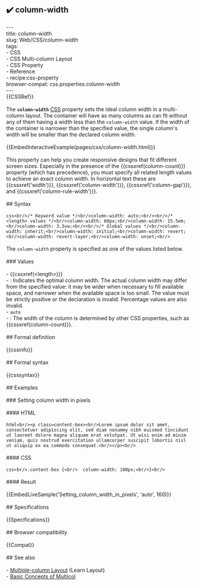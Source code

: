 ## ✔️ column-width 
 ---<br/>title: column-width<br/>slug: Web/CSS/column-width<br/>tags:<br/>  - CSS<br/>  - CSS Multi-column Layout<br/>  - CSS Property<br/>  - Reference<br/>  - recipe:css-property<br/>browser-compat: css.properties.column-width<br/>---<br/>{{CSSRef}}<br/><br/>The **`column-width`** [CSS](/en-US/docs/Web/CSS) property sets the ideal column width in a multi-column layout. The container will have as many columns as can fit without any of them having a width less than the `column-width` value. If the width of the container is narrower than the specified value, the single column's width will be smaller than the declared column width.<br/><br/>{{EmbedInteractiveExample(pages/css/column-width.html)}}<br/><br/>This property can help you create responsive designs that fit different screen sizes. Especially in the presence of the {{cssxref(column-count)}} property (which has precedence), you must specify all related length values to achieve an exact column width. In horizontal text these are {{cssxref('width')}}, {{cssxref('column-width')}}, {{cssxref('column-gap')}}, and {{cssxref('column-rule-width')}}.<br/><br/>## Syntax<br/><br/>```css<br/>/* Keyword value */<br/>column-width: auto;<br/><br/>/* <length> values */<br/>column-width: 60px;<br/>column-width: 15.5em;<br/>column-width: 3.3vw;<br/><br/>/* Global values */<br/>column-width: inherit;<br/>column-width: initial;<br/>column-width: revert;<br/>column-width: revert-layer;<br/>column-width: unset;<br/>```<br/><br/>The `column-width` property is specified as one of the values listed below.<br/><br/>### Values<br/><br/>- {{cssxref(&lt;length&gt;)}}<br/>  - : Indicates the optimal column width. The actual column width may differ from the specified value: it may be wider when necessary to fill available space, and narrower when the available space is too small. The value must be strictly positive or the declaration is invalid. Percentage values are also invalid.<br/>- `auto`<br/>  - : The width of the column is determined by other CSS properties, such as {{cssxref(column-count)}}.<br/><br/>## Formal definition<br/><br/>{{cssinfo}}<br/><br/>## Formal syntax<br/><br/>{{csssyntax}}<br/><br/>## Examples<br/><br/>### Setting column width in pixels<br/><br/>#### HTML<br/><br/>```html<br/><p class=content-box><br/>Lorem ipsum dolor sit amet, consectetuer adipiscing elit, sed diam nonummy nibh euismod tincidunt ut laoreet dolore magna aliquam erat volutpat. Ut wisi enim ad minim veniam, quis nostrud exercitation ullamcorper suscipit lobortis nisl ut aliquip ex ea commodo consequat.<br/></p><br/>```<br/><br/>#### CSS<br/><br/>```css<br/>.content-box {<br/>  column-width: 100px;<br/>}<br/>```<br/><br/>#### Result<br/><br/>{{EmbedLiveSample('Setting_column_width_in_pixels', 'auto', 160)}}<br/><br/>## Specifications<br/><br/>{{Specifications}}<br/><br/>## Browser compatibility<br/><br/>{{Compat}}<br/><br/>## See also<br/><br/>- [Multiple-column Layout](/en-US/docs/Learn/CSS/CSS_layout/Multiple-column_Layout) (Learn Layout)<br/>- [Basic Concepts of Multicol](/en-US/docs/Web/CSS/CSS_Columns/Basic_Concepts_of_Multicol)<br/>